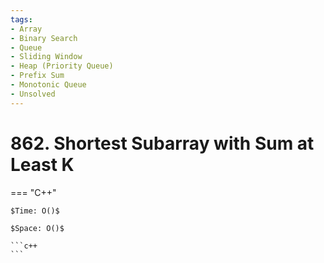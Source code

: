 ```yaml
---
tags:
- Array
- Binary Search
- Queue
- Sliding Window
- Heap (Priority Queue)
- Prefix Sum
- Monotonic Queue
- Unsolved
---
```



# 862. Shortest Subarray with Sum at Least K

=== "C++"

    $Time: O()$

    $Space: O()$

    ```c++
    ```